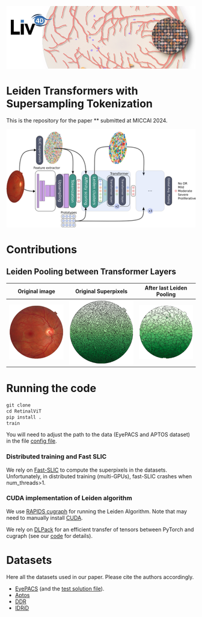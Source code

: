 ![header](imgs/header.png)
# Leiden Transformers with Supersampling Tokenization

This is the repository for the paper ** submitted at MICCAI 2024.

![](figures/graphical_summary.png)


# Contributions

## Leiden Pooling between Transformer Layers
| Original image             |  Original Superpixels | After last Leiden Pooling |
:-------------------------:|:-------------------------:|:-------------------------:
![](figures/fundus_example.png) | ![](figures/high_segmentation.png) | ![](figures/low_segmentation.png)



# Running the code

```
git clone
cd RetinalViT
pip install .
train
```

You will need to adjust the path to the data (EyePACS and APTOS dataset) in the file [config file](configs/config.yaml).

### Distributed training and Fast SLIC

We rely on [Fast-SLIC](https://github.com/Algy/fast-slic) to compute the superpixels in the datasets. Unfortunately, in distributed training (multi-GPUs), fast-SLIC crashes when num_threads>1.

### CUDA implementation of Leiden algorithm

We use [RAPIDS cugraph](https://github.com/rapidsai/cugraph/tree/main) for running the Leiden Algorithm. Note that may need to manually install [CUDA](https://developer.nvidia.com/cuda-toolkit).

We rely on [DLPack](https://github.com/dmlc/dlpack) for an efficient transfer of tensors between PyTorch and cugraph (see our [code](src/vitRet/models/prototypes_vit/cluster/cluster.py) for details).

# Datasets
Here all the datasets used in our paper. Please cite the authors accordingly.

 - [EyePACS](https://www.kaggle.com/c/diabetic-retinopathy-detection/data) (and the [test solution file](https://www.kaggle.com/competitions/diabetic-retinopathy-detection/discussion/16149)).
 - [Aptos](https://www.kaggle.com/c/aptos2019-blindness-detection/data)
 - [DDR](https://github.com/nkicsl/DDR-dataset)
 - [IDRiD](https://ieee-dataport.org/open-access/indian-diabetic-retinopathy-image-dataset-idrid)
 